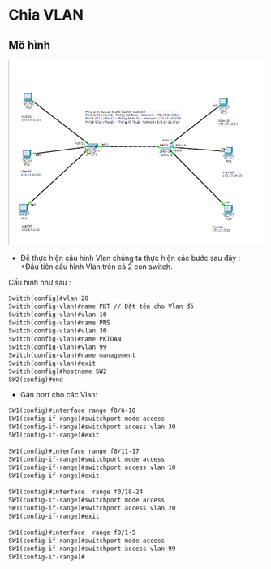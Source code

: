  # Chia VLAN 
## Mô hình  

![topo](../images/Vlan/topo.png)

- Để thực hiện cấu hình Vlan chúng ta thực hiện các bước sau đây :  
+Đầu tiên cấu hình Vlan trên cả 2 con switch.  

Cấu hình như sau :
```
Switch(config)#vlan 20
Switch(config-vlan)#name PKT // Đặt tên cho Vlan đó
Switch(config-vlan)#vlan 10
Switch(config-vlan)#name PNS
Switch(config-vlan)#vlan 30
Switch(config-vlan)#name PKTOAN
Switch(config-vlan)#vlan 99
Switch(config-vlan)#name management
Switch(config-vlan)#exit
Switch(config)#hostname SW2
SW2(config)#end
```
 - Gán port cho các Vlan:
 ```
 SW1(config)#interface range f0/6-10
SW1(config-if-range)#switchport mode access 
SW1(config-if-range)#switchport access vlan 30
SW1(config-if-range)#exit

SW1(config)#interface range f0/11-17
SW1(config-if-range)#switchport mode access 
SW1(config-if-range)#switchport access vlan 10
SW1(config-if-range)#exit

SW1(config)#interface  range f0/18-24
SW1(config-if-range)#switchport mode access 
SW1(config-if-range)#switchport access vlan 20
SW1(config-if-range)#exit

SW1(config)#interface  range f0/1-5
SW1(config-if-range)#switchport mode access 
SW1(config-if-range)#switchport access vlan 99
SW1(config-if-range)#

 ```